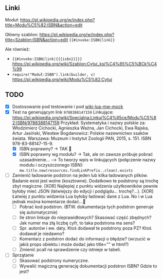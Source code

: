 ## Linki
Moduł:
https://pl.wikipedia.org/w/index.php?title=Modu%C5%82:ISBN&action=edit

Główny szablon:
https://pl.wikipedia.org/w/index.php?title=Szablon:ISBN&action=edit
`{{#invoke:ISBN|link}}`

Ale również:
- `{{#invoke:ISBN|link|{{{isbn}}}}}` https://pl.wikipedia.org/wiki/Szablon:Cytuj_ksi%C4%85%C5%BCk%C4%99
- `require("Moduł:ISBN").link(builder, v)` https://pl.wikipedia.org/wiki/Modu%C5%82:Cytuj

## TODO
- [x] Dostosowanie pod testowanie i pod [wiki-lua-mw-mock](https://github.com/Eccenux/wiki-lua-mw-mock)
- [x] Test na generującym link `9788388147159`
	Linkujące: https://pl.wikipedia.org/wiki/Specjalna:Linkuj%C4%85ce/Modu%C5%82:ISBN/9788388147159
	Przykład:
	Systematyka i nazwy polskie za: Włodzimierz Cichocki, Agnieszka Ważna, Jan Cichocki, Ewa Rajska, Artur Jasiński, Wiesław Bogdanowicz: Polskie nazewnictwo ssaków świata. Warszawa: Muzeum i Instytut Zoologii PAN, 2015, s. 151. ISBN 978-83-88147-15-9.
	- [x] ISBN poprawny? -> TAK 🤔 
	- [x] ISBN poprawny wg modułu? -> Tak, ale on zawsze próbuje pobrać uzasadnienie...
	--> To tworzy wpis w linkujących (połączenie nazwy modułu i oczyszczonego ISBN):
	`mw.title.new(resources.findLinkPrefix..clean).exists`
- [ ] Zamienić ładowanie podstron na jeden lub kilka ładowanych plików.
	Badanie exist jest wolne (kosztowne).
	Dodatkowo te podstrony są trochę zbyt magiczne.
	[XOR] Najlepiej z punktu widzenia użytkowników pewnie byłoby mieć JSON (łatwiejszy do edycji i podglądu... trochę?...).
	[XOR] Łatwiej z punktu widzenia Lua byłoby ładować dane z Lua. No i w Lua jednak można komentarze dodać...🤔
	- [ ] Pobrać kod podstron. (BTW. dokumentacja tych podstron generuje się automatycznie) 
	- [ ] Ile stron linkuje do nieprawidłowych? Skasować część zbędnych? Jak numer ma złą liczbę cyfr, to taka podstrona ma sens?
	- [ ] Spr. autorów i ew. daty. Ktoś dodawał te podstrony poza PZ? Ktoś dodawał je niedawno?
	- [ ] Komentarz z podstron dodać do informacji o błędzie? (wrzucić w jakiś props obiektu i może dodać jako title="" w html?)
	- [ ] Zmienić pcall na sprawdzenie czy istnieje w tabeli.
- [ ] Sprzątanie
	- [ ] Skasować podstrony numeryczne.
	- [ ] Wywalić magiczną generację dokumentacji podstron ISBN? Gdzie to jest?